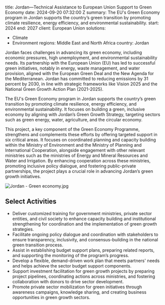 
title: Jordan—Technical Assistance to European Union Support to Green Economy
date: 2024-09-20 07:32:00 Z
summary: The EU's Green Economy program in Jordan supports the country’s green transition
  by promoting climate resilience, energy efficiency, and environmental sustainability.
start: 2024
end: 2027
client: European Union
solutions:
- Climate
- Environment
regions: Middle East and North Africa
country: Jordan


Jordan faces challenges in advancing its green economy, including economic pressures, high unemployment, and environmental sustainability needs. Its partnership with the European Union (EU) has led to successful green initiatives, notably in energy, waste management, and water provision, aligned with the European Green Deal and the New Agenda for the Mediterranean. Jordan has committed to reducing emissions by 31 percent by 2030, in line with strategic frameworks like Vision 2025 and the National Green Growth Action Plan (2021-2025).

The EU's Green Economy program in Jordan supports the country’s green transition by promoting climate resilience, energy efficiency, and environmental sustainability. It focuses on building a green, inclusive economy by aligning with Jordan’s Green Growth Strategy, targeting sectors such as green energy, water, agriculture, and the circular economy.

This project, a key component of the Green Economy Programme, strengthens and complements these efforts by offering targeted support in six critical areas. It focuses on coordinated planning and capacity building within the Ministry of Environment and the Ministry of Planning and International Cooperation, alongside engagement with other relevant ministries such as the ministries of Energy and Mineral Resources and Water and Irrigation. By enhancing cooperation across these ministries, promoting inclusive policy dialogue, and fostering public-private partnerships, the project plays a crucial role in advancing Jordan’s green growth initiatives.

![Jordan - Green economy.jpg](/uploads/Jordan%20-%20Green%20economy.jpg)

## Select Activities

* Deliver customized training for government ministries, private sector entities, and civil society to enhance capacity building and institutional strengthening for coordination and the implementation of green growth strategies.
* Facilitate ongoing policy dialogue and coordination with stakeholders to ensure transparency, inclusivity, and consensus-building in the national green transition process.
* Assist in establishing budget support plans, preparing related reports, and supporting the monitoring of the program’s progress.
* Develop a flexible, demand-driven work plan that meets partners' needs and helps achieve the sector budget support components.
* Support investment facilitation for green growth projects by preparing project pipelines, coordinating actions across ministries, and fostering collaboration with donors to drive sector development.
* Promote private sector mobilization for green initiatives through awareness campaigns, knowledge sharing, and creating business opportunities in green growth sectors.
